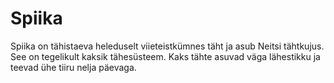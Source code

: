 # Spiika

Spiika on tähistaeva heleduselt viieteistkümnes täht ja asub Neitsi tähtkujus.
See on tegelikult kaksik tähesüsteem. Kaks tähte asuvad väga lähestikku ja
teevad ühe tiiru nelja päevaga.
